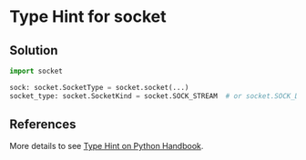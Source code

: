 # Type Hint for socket

## Solution

```python
import socket

sock: socket.SocketType = socket.socket(...)
socket_type: socket.SocketKind = socket.SOCK_STREAM  # or socket.SOCK_DGRAM
```

## References

More details to see [Type Hint on Python Handbook](https://leven-cn.github.io/python-handbook/recipes/core/type_hint).
